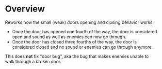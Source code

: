 # Overview

Reworks how the small (weak) doors opening and closing behavior works:

* Once the door has opened one fourth of the way, the door is considered open and sound as well as enemies can now go through.
* Once the door has closed three fourths of the way, the door is considered closed and no sound or enemies can go through anymore.

This does **not** fix "door bug", aka the bug that makes enemies unable to walk through a broken door.